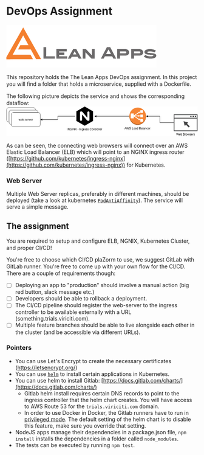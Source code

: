 # DevOps Assignment
![](lean-apps_original.png)

This repository holds the The Lean Apps DevOps assignment. In this project you will ﬁnd a folder that holds a microservice, supplied with a Dockerﬁle.

The following picture depicts the service and shows the corresponding dataﬂow:
![](framework.png)

As can be seen, the connecting web browsers will connect over an AWS Elastic Load Balancer (ELB) which will point to an NGINX ingress router ([https://github.com/kubernetes/ingress-nginx](https://github.com/kubernetes/ingress-nginx)) for Kubernetes.

### Web Server
Multiple Web Server replicas, preferably in different machines, should be deployed (take a look at kubernetes [`PodAntiAffinity`](https://kubernetes.io/docs/concepts/configuration/assign-pod-node/)). The service will serve a simple message.

## The assignment
You are required to setup and conﬁgure ELB, NGNIX, Kubernetes Cluster, and proper CI/CD!

You're free to choose which CI/CD plaZorm to use, we suggest GitLab with GitLab runner. You're free to come up with your own ﬂow for the CI/CD. There are a couple of requirements though:

- [ ] Deploying an app to "production" should involve a manual action (big red button, slack message etc.)
- [ ] Developers should be able to rollback a deployment.
- [ ] The CI/CD pipeline should register the web-server to the ingress controller to be available externally with a URL (something.trials.viriciti.com).
- [ ] Multiple feature branches should be able to live alongside each other in the cluster (and be accessible via different URLs).

### Pointers
- You can use Let's Encrypt to create the necessary certificates (https://letsencrypt.org/)
- You can use [`helm`](https://helm.sh/) to install certain applications in Kubernetes.
- You can use helm to install Gitlab: [https://docs.gitlab.com/charts/](https://docs.gitlab.com/charts/)
  - Gitlab helm install requires certain DNS records to point to the ingress controller that the helm chart creates. You will have access to AWS Route 53 for the `trials.viriciti.com` domain.
  - In order to use Docker in Docker, the Gitlab runners have to run in [privileged mode](https://docs.gitlab.com/ee/user/project/clusters/#security-of-gitlab-runners). The default setting of the helm chart is to disable this feature, make sure you override that setting.
- NodeJS apps manage their dependencies in a package.json file, `npm install` installs the dependencies in a folder called `node_modules`.
- The tests can be executed by running `npm test`.
